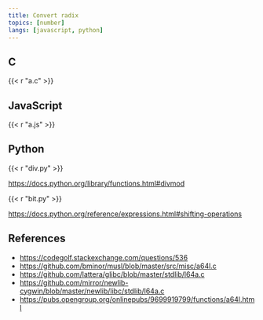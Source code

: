 ```yaml
---
title: Convert radix
topics: [number]
langs: [javascript, python]
---
```


## C

{{< r "a.c" >}}

## JavaScript

{{< r "a.js" >}}

## Python

{{< r "div.py" >}}

<https://docs.python.org/library/functions.html#divmod>

{{< r "bit.py" >}}

<https://docs.python.org/reference/expressions.html#shifting-operations>

## References

- <https://codegolf.stackexchange.com/questions/536>
- <https://github.com/bminor/musl/blob/master/src/misc/a64l.c>
- <https://github.com/lattera/glibc/blob/master/stdlib/l64a.c>
- <https://github.com/mirror/newlib-cygwin/blob/master/newlib/libc/stdlib/l64a.c>
- <https://pubs.opengroup.org/onlinepubs/9699919799/functions/a64l.html>
